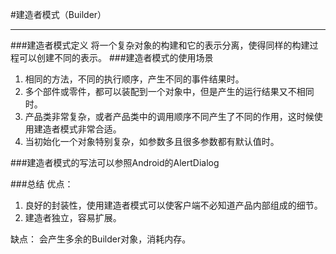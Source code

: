 #建造者模式（Builder）
***
###建造者模式定义
将一个复杂对象的构建和它的表示分离，使得同样的构建过程可以创建不同的表示。
###建造者模式的使用场景

1. 相同的方法，不同的执行顺序，产生不同的事件结果时。
2. 多个部件或零件，都可以装配到一个对象中，但是产生的运行结果又不相同时。
3. 产品类非常复杂，或者产品类中的调用顺序不同产生了不同的作用，这时候使用建造者模式非常合适。
4. 当初始化一个对象特别复杂，如参数多且很多参数都有默认值时。

###建造者模式的写法可以参照Android的AlertDialog

###总结
优点：

1. 良好的封装性，使用建造者模式可以使客户端不必知道产品内部组成的细节。
2. 建造者独立，容易扩展。

缺点：
会产生多余的Builder对象，消耗内存。